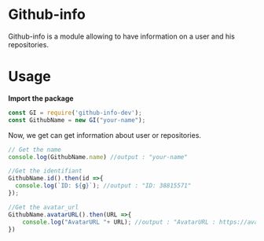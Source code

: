 # Github-info
Github-info is a module allowing to have information on a user and his repositories.

# Usage

**Import the package**
```js
const GI = require('github-info-dev');
const GithubName = new GI("your-name");
```
Now, we get can get information about user or repositories.
```js
// Get the name
console.log(GithubName.name) //output : "your-name"

//Get the identifiant
GithubName.id().then(id =>{
  console.log(`ID: ${g}`); //output : "ID: 38815571"
});

//Get the avatar_url
GithubName.avatarURL().then(URL =>{
    console.log("AvatarURL "+ URL); //output : "AvatarURL : https://avatars1.githubusercontent.com/u/38815571?v=4"
})
```




